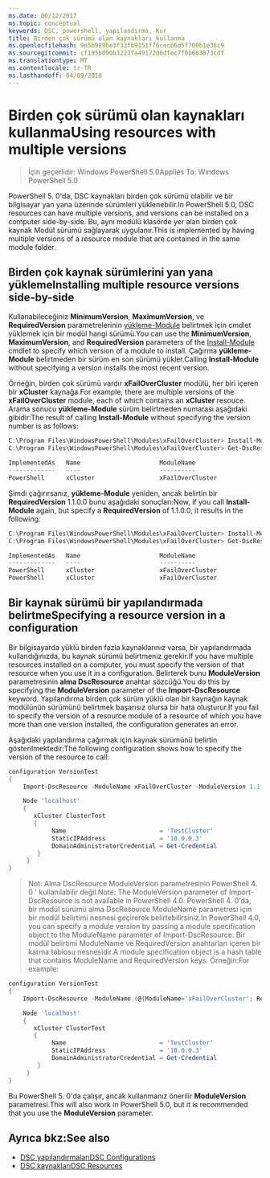 ```yaml
---
ms.date: 06/12/2017
ms.topic: conceptual
keywords: DSC, powershell, yapılandırma, Kur
title: Birden çok sürümü olan kaynakları kullanma
ms.openlocfilehash: 9e5b989be3f33fb9151f76cecb6d5f700b1e36c9
ms.sourcegitcommit: cf195b090b3223fa4917206dfec7f0b603873cdf
ms.translationtype: MT
ms.contentlocale: tr-TR
ms.lasthandoff: 04/09/2018
---
```

# <a name="using-resources-with-multiple-versions"></a><span data-ttu-id="7ef7d-103">Birden çok sürümü olan kaynakları kullanma</span><span class="sxs-lookup"><span data-stu-id="7ef7d-103">Using resources with multiple versions</span></span>

> <span data-ttu-id="7ef7d-104">İçin geçerlidir: Windows PowerShell 5.0</span><span class="sxs-lookup"><span data-stu-id="7ef7d-104">Applies To: Windows PowerShell 5.0</span></span>

<span data-ttu-id="7ef7d-105">PowerShell 5. 0'da, DSC kaynakları birden çok sürümü olabilir ve bir bilgisayar yan yana üzerinde sürümleri yüklenebilir.</span><span class="sxs-lookup"><span data-stu-id="7ef7d-105">In PowerShell 5.0, DSC resources can have multiple versions, and versions can be installed on a computer side-by-side.</span></span> <span data-ttu-id="7ef7d-106">Bu, aynı modülü klasörde yer alan birden çok kaynak Modül sürümü sağlayarak uygulanır.</span><span class="sxs-lookup"><span data-stu-id="7ef7d-106">This is implemented by having multiple versions of a resource module that are contained in the same module folder.</span></span>

## <a name="installing-multiple-resource-versions-side-by-side"></a><span data-ttu-id="7ef7d-107">Birden çok kaynak sürümlerini yan yana yükleme</span><span class="sxs-lookup"><span data-stu-id="7ef7d-107">Installing multiple resource versions side-by-side</span></span>

<span data-ttu-id="7ef7d-108">Kullanabileceğiniz **MinimumVersion**, **MaximumVersion**, ve **RequiredVersion** parametrelerinin [yükleme-Module](https://technet.microsoft.com/library/dn807162.aspx) belirtmek için cmdlet yüklemek için bir modül hangi sürümü.</span><span class="sxs-lookup"><span data-stu-id="7ef7d-108">You can use the **MinimumVersion**, **MaximumVersion**, and **RequiredVersion** parameters of the [Install-Module](https://technet.microsoft.com/library/dn807162.aspx) cmdlet to specify which version of a module to install.</span></span> <span data-ttu-id="7ef7d-109">Çağırma **yükleme-Module** belirtmeden bir sürüm en son sürümü yükler.</span><span class="sxs-lookup"><span data-stu-id="7ef7d-109">Calling **Install-Module** without specifying a version installs the most recent version.</span></span>

<span data-ttu-id="7ef7d-110">Örneğin, birden çok sürümü vardır **xFailOverCluster** modülü, her biri içeren bir **xCluster** kaynağa.</span><span class="sxs-lookup"><span data-stu-id="7ef7d-110">For example, there are multiple versions of the **xFailOverCluster** module, each of which contains an **xCluster** resouce.</span></span> <span data-ttu-id="7ef7d-111">Arama sonucu **yükleme-Module** sürüm belirtmeden numarası aşağıdaki gibidir:</span><span class="sxs-lookup"><span data-stu-id="7ef7d-111">The result of calling **Install-Module** without specifying the version number is as follows:</span></span>

```powershell
C:\Program Files\WindowsPowerShell\Modules\xFailOverCluster> Install-Module xFailOverCluster
C:\Program Files\WindowsPowerShell\Modules\xFailOverCluster> Get-DscResource xCluster

ImplementedAs   Name                      ModuleName                     Version    Properties
-------------   ----                      ----------                     -------    ----------
PowerShell      xCluster                  xFailOverCluster               1.2.0.0    {DomainAdministratorCredential, ...
```

<span data-ttu-id="7ef7d-112">Şimdi çağırırsanız, **yükleme-Module** yeniden, ancak belirtin bir **RequiredVersion** 1.1.0.0 bunu aşağıdaki sonuçları:</span><span class="sxs-lookup"><span data-stu-id="7ef7d-112">Now, if you call **Install-Module** again, but specify a **RequiredVersion** of 1.1.0.0, it results in the following:</span></span>

```powershell
C:\Program Files\WindowsPowerShell\Modules\xFailOverCluster> Install-Module xFailOverCluster -RequiredVersion 1.1
C:\Program Files\WindowsPowerShell\Modules\xFailOverCluster> Get-DscResource xCluster

ImplementedAs   Name                      ModuleName                     Version    Properties
-------------   ----                      ----------                     -------    ----------
PowerShell      xCluster                  xFailOverCluster               1.1        {DomainAdministratorCredential, Name, ...
PowerShell      xCluster                  xFailOverCluster               1.2.0.0    {DomainAdministratorCredential, Name, ...
```

## <a name="specifying-a-resource-version-in-a-configuration"></a><span data-ttu-id="7ef7d-113">Bir kaynak sürümü bir yapılandırmada belirtme</span><span class="sxs-lookup"><span data-stu-id="7ef7d-113">Specifying a resource version in a configuration</span></span>

<span data-ttu-id="7ef7d-114">Bir bilgisayarda yüklü birden fazla kaynaklarınız varsa, bir yapılandırmada kullandığınızda, bu kaynak sürümü belirtmeniz gerekir.</span><span class="sxs-lookup"><span data-stu-id="7ef7d-114">If you have multiple resources installed on a computer, you must specify the version of that resource when you use it in a configuration.</span></span> <span data-ttu-id="7ef7d-115">Belirterek bunu **ModuleVersion** parametresinin **alma DscResource** anahtar sözcüğü.</span><span class="sxs-lookup"><span data-stu-id="7ef7d-115">You do this by specifying the **ModuleVersion** parameter of the **Import-DscResource** keyword.</span></span> <span data-ttu-id="7ef7d-116">Yapılandırma birden çok sürüm yüklü olan bir kaynağın kaynak modülünün sürümünü belirtmek başarısız olursa bir hata oluşturur.</span><span class="sxs-lookup"><span data-stu-id="7ef7d-116">If you fail to specify the version of a resource module of a resource of which you have more than one version installed, the configuration generates an error.</span></span>

<span data-ttu-id="7ef7d-117">Aşağıdaki yapılandırma çağırmak için kaynak sürümünü belirtin gösterilmektedir:</span><span class="sxs-lookup"><span data-stu-id="7ef7d-117">The following configuration shows how to specify the version of the resource to call:</span></span>

```powershell
configuration VersionTest
{
    Import-DscResource -ModuleName xFailOverCluster -ModuleVersion 1.1

    Node 'localhost'
    {
       xCluster ClusterTest
       {
            Name                          = 'TestCluster'
            StaticIPAddress               = '10.0.0.3'
            DomainAdministratorCredential = Get-Credential
        }
     }
}
```

><span data-ttu-id="7ef7d-118">Not: Alma DscResource ModuleVersion parametresinin PowerShell 4. 0 ' kullanılabilir değil.</span><span class="sxs-lookup"><span data-stu-id="7ef7d-118">Note: The ModuleVersion parameter of Import-DscResource is not available in PowerShell 4.0.</span></span> <span data-ttu-id="7ef7d-119">PowerShell 4. 0'da, bir modül sürümü alma DscResource ModuleName parametresi için bir modül belirtimi nesnesi geçirerek belirtebilirsiniz.</span><span class="sxs-lookup"><span data-stu-id="7ef7d-119">In PowerShell 4.0, you can specify a module version by passing a module specification object to the ModuleName parameter of Import-DscResource.</span></span> <span data-ttu-id="7ef7d-120">Bir modül belirtimi ModuleName ve RequiredVersion anahtarları içeren bir karma tablosu nesnesidir.</span><span class="sxs-lookup"><span data-stu-id="7ef7d-120">A module specification object is a hash table that contains ModuleName and RequiredVersion  keys.</span></span> <span data-ttu-id="7ef7d-121">Örneğin:</span><span class="sxs-lookup"><span data-stu-id="7ef7d-121">For example:</span></span>

```powershell
configuration VersionTest
{
    Import-DscResource -ModuleName (@{ModuleName='xFailOverCluster'; RequiredVersion='1.1'} )

    Node 'localhost'
    {
       xCluster ClusterTest
       {
            Name                          = 'TestCluster'
            StaticIPAddress               = '10.0.0.3'
            DomainAdministratorCredential = Get-Credential
        }
     }
}
```

<span data-ttu-id="7ef7d-122">Bu PowerShell 5. 0'da çalışır, ancak kullanmanız önerilir **ModuleVersion** parametresi.</span><span class="sxs-lookup"><span data-stu-id="7ef7d-122">This will also work in PowerShell 5.0, but it is recommended that you use the **ModuleVersion** parameter.</span></span>

## <a name="see-also"></a><span data-ttu-id="7ef7d-123">Ayrıca bkz:</span><span class="sxs-lookup"><span data-stu-id="7ef7d-123">See also</span></span>
* [<span data-ttu-id="7ef7d-124">DSC yapılandırmaları</span><span class="sxs-lookup"><span data-stu-id="7ef7d-124">DSC Configurations</span></span>](configurations.md)
* [<span data-ttu-id="7ef7d-125">DSC kaynakları</span><span class="sxs-lookup"><span data-stu-id="7ef7d-125">DSC Resources</span></span>](resources.md)